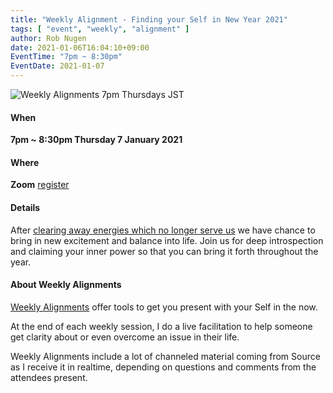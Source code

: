 ```yaml
---
title: "Weekly Alignment - Finding your Self in New Year 2021"
tags: [ "event", "weekly", "alignment" ]
author: Rob Nugen
date: 2021-01-06T16:04:10+09:00
EventTime: "7pm ~ 8:30pm"
EventDate: 2021-01-07
---
```


<img
src="//b.robnugen.com/blog/2020/2020_nov_23_weekly_alignments_title.jpg"
alt="Weekly Alignments 7pm Thursdays JST"
class="title" />

#### When

**7pm ~ 8:30pm Thursday  7 January 2021**

#### Where

**Zoom** [register](/weekly-alignments/registration/)

#### Details

After [clearing away energies which no longer serve
us](/blog/2020/12/24/weekly-alignment-releasing-old-energy/) we have
chance to bring in new excitement and balance into life.  Join us for
deep introspection and claiming your inner power so that you can bring
it forth throughout the year.

#### About Weekly Alignments

[Weekly Alignments](/weekly-alignments/) offer tools to get you present with your Self in the now.

At the end of each weekly session, I do a live facilitation to help
someone get clarity about or even overcome an issue in their life.

Weekly Alignments include a lot of channeled material coming from
Source as I receive it in realtime, depending on questions and
comments from the attendees present.
